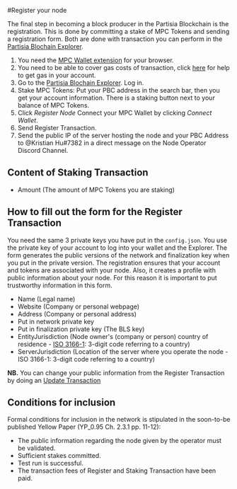 #Register your node

The final step in becoming a block producer in the Partisia Blockchain is the registration. This is done by committing a stake of MPC Tokens and sending a registration form. Both are done with transaction you can perform in the [Partisia Blochain Explorer](https://mpcexplorer.com/node-register).

1) You need the [MPC Wallet extension](https://chrome.google.com/webstore/detail/partisia-wallet/gjkdbeaiifkpoencioahhcilildpjhgh) for your browser.   
2) You need to be able to cover gas costs of transaction, click [here](byoc.md) for help to get gas in your account.   
3) Go to the [Partisia Blochain Explorer](https://mpcexplorer.com/node-register). Log in.    
4) Stake MPC Tokens: Put your PBC address in the search bar, then you get your account information. There is a staking button next to your balance of MPC Tokens.   
5) Click *Register Node* Connect your MPC Wallet by clicking *Connect Wallet*.    
6) Send Register Transaction.   
7) Send the public IP of the server hosting the node and your PBC Address to @Kristian Hu#7382 in a direct message on the Node Operator Discord Channel.   

## Content of Staking Transaction

- Amount (The amount of MPC Tokens you are staking)   

## How to fill out the form for the Register Transaction

You need the same 3 private keys you have put in the `config.json`. You use the private key of your account to log into your wallet and the Explorer. The form generates the public versions of the network and finalization key when you put in the private version. The registration ensures that your account and tokens are associated with your node. Also, it creates a profile with public information about your node. For this reason it is important to put trustworthy information in this form.   


- Name (Legal name)   
- Website (Company or personal webpage)   
- Address (Company or personal address)   
- Put in network private key   
- Put in finalization private key (The BLS key)   
- EntityJurisdiction (Node owner's (company or person) country of residence - [ISO 3166-1](https://en.wikipedia.org/wiki/ISO_3166-1): 3-digit code referring to a country)   
- ServerJurisdiction (Location of the server where you operate the node - ISO 3166-1: 3-digit code referring to a country)     

**NB.** You can change your public information from the Register Transaction by doing an [Update Transaction](update-transaction.md)   


## Conditions for inclusion

Formal conditions for inclusion in the network is stipulated in the soon-to-be published Yellow Paper (YP_0.95 Ch. 2.3.1 pp. 11-12):   

- The public information regarding the node given by the operator must be validated.   
- Sufficient stakes committed.   
- Test run is successful.   
- The transaction fees of Register and Staking Transaction have been paid.   